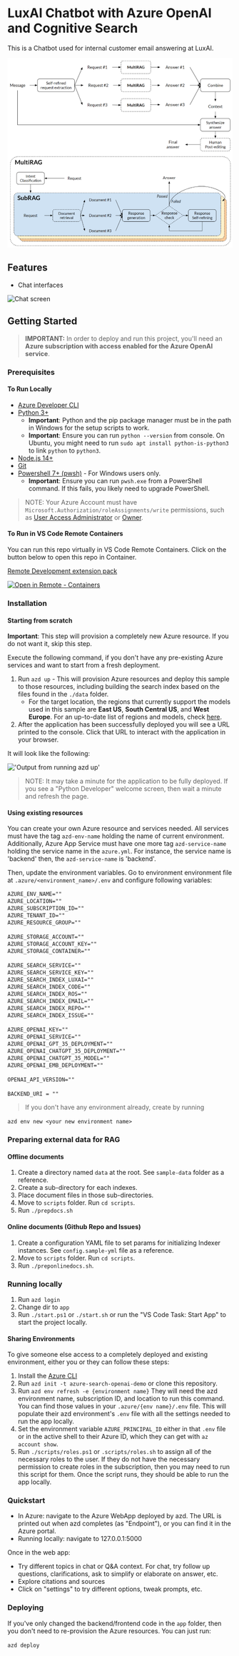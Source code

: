 # LuxAI Chatbot with Azure OpenAI and Cognitive Search

This is a Chatbot used for internal customer email answering at LuxAI.

![RAG Architecture](docs/MultiRAGArchitecture.png)

## Features

* Chat interfaces

![Chat screen](docs/chatscreen.png)

## Getting Started

> **IMPORTANT:** In order to deploy and run this project, you'll need an **Azure subscription with access enabled for the Azure OpenAI service**. 

### Prerequisites

#### To Run Locally

* [Azure Developer CLI](https://aka.ms/azure-dev/install)
* [Python 3+](https://www.python.org/downloads/)
  * **Important**: Python and the pip package manager must be in the path in Windows for the setup scripts to work.
  * **Important**: Ensure you can run `python --version` from console. On Ubuntu, you might need to run `sudo apt install python-is-python3` to link `python` to `python3`.
* [Node.js 14+](https://nodejs.org/en/download/)
* [Git](https://git-scm.com/downloads)
* [Powershell 7+ (pwsh)](https://github.com/powershell/powershell) - For Windows users only.
  * **Important**: Ensure you can run `pwsh.exe` from a PowerShell command. If this fails, you likely need to upgrade PowerShell.

>NOTE: Your Azure Account must have `Microsoft.Authorization/roleAssignments/write` permissions, such as [User Access Administrator](https://learn.microsoft.com/azure/role-based-access-control/built-in-roles#user-access-administrator) or [Owner](https://learn.microsoft.com/azure/role-based-access-control/built-in-roles#owner).  

#### To Run in VS Code Remote Containers

You can run this repo virtually in VS Code Remote Containers.  Click on the button below to open this repo in Container.

[Remote Development extension pack](https://marketplace.visualstudio.com/items?itemName=ms-vscode-remote.vscode-remote-extensionpack)

[![Open in Remote - Containers](https://img.shields.io/static/v1?style=for-the-badge&label=Remote%20-%20Containers&message=Open&color=blue&logo=visualstudiocode)](https://vscode.dev/redirect?url=vscode://ms-vscode-remote.remote-containers/cloneInVolume?url=https://github.com/trislee02/azure-search-openai)

### Installation

#### Starting from scratch

**Important**: This step will provision a completely new Azure resource. If you do not want it, skip this step.

Execute the following command, if you don't have any pre-existing Azure services and want to start from a fresh deployment.

1. Run `azd up` - This will provision Azure resources and deploy this sample to those resources, including building the search index based on the files found in the `./data` folder.
    * For the target location, the regions that currently support the models used in this sample are **East US**, **South Central US**, and **West Europe**. For an up-to-date list of regions and models, check [here](https://learn.microsoft.com/azure/cognitive-services/openai/concepts/models#model-summary-table-and-region-availability).
1. After the application has been successfully deployed you will see a URL printed to the console.  Click that URL to interact with the application in your browser.  

It will look like the following:

!['Output from running azd up'](assets/endpoint.png)

> NOTE: It may take a minute for the application to be fully deployed. If you see a "Python Developer" welcome screen, then wait a minute and refresh the page.

#### Using existing resources

You can create your own Azure resource and services needed. All services must have the tag `azd-env-name` holding the name of current environment. Additionally, Azure App Service must have one more tag `azd-service-name` holding the service name in the `azure.yml`. For instance, the service name is 'backend' then, the `azd-service-name` is 'backend'.

Then, update the environment variables. Go to environment environment file at `.azure/<environment_name>/.env` and configure following variables:
```
AZURE_ENV_NAME=""
AZURE_LOCATION=""
AZURE_SUBSCRIPTION_ID=""
AZURE_TENANT_ID=""
AZURE_RESOURCE_GROUP=""

AZURE_STORAGE_ACCOUNT=""
AZURE_STORAGE_ACCOUNT_KEY=""
AZURE_STORAGE_CONTAINER=""

AZURE_SEARCH_SERVICE=""
AZURE_SEARCH_SERVICE_KEY=""
AZURE_SEARCH_INDEX_LUXAI=""
AZURE_SEARCH_INDEX_CODE=""
AZURE_SEARCH_INDEX_ROS=""
AZURE_SEARCH_INDEX_EMAIL=""
AZURE_SEARCH_INDEX_REPO=""
AZURE_SEARCH_INDEX_ISSUE=""

AZURE_OPENAI_KEY=""
AZURE_OPENAI_SERVICE=""
AZURE_OPENAI_GPT_35_DEPLOYMENT=""
AZURE_OPENAI_CHATGPT_35_DEPLOYMENT=""
AZURE_OPENAI_CHATGPT_35_MODEL=""
AZURE_OPENAI_EMB_DEPLOYMENT=""

OPENAI_API_VERSION=""

BACKEND_URI = ""
```

> If you don't have any environment already, create by running

```azd env new <your new environment name>```

### Preparing external data for RAG

#### Offline documents

1. Create a directory named `data` at the root. See `sample-data` folder as a reference.
1. Create a sub-directory for each indexes.
1. Place document files in those sub-directories.
1. Move to `scripts` folder. Run `cd scripts`.
1. Run `./prepdocs.sh`

#### Online documents (Github Repo and Issues)

1. Create a configuration YAML file to set params for initializing Indexer instances. See `config.sample-yml` file as a reference.
1. Move to `scripts` folder. Run `cd scripts`.
1. Run `./preponlinedocs.sh`.

### Running locally

1. Run `azd login`
2. Change dir to `app`
3. Run `./start.ps1` or `./start.sh` or run the "VS Code Task: Start App" to start the project locally.

#### Sharing Environments

To give someone else access to a completely deployed and existing environment,
either you or they can follow these steps:

1. Install the [Azure CLI](https://learn.microsoft.com/cli/azure/install-azure-cli)
1. Run `azd init -t azure-search-openai-demo` or clone this repository.
1. Run `azd env refresh -e {environment name}`
   They will need the azd environment name, subscription ID, and location to run this command. You can find those values in your `.azure/{env name}/.env` file.  This will populate their azd environment's `.env` file with all the settings needed to run the app locally.
1. Set the environment variable `AZURE_PRINCIPAL_ID` either in that `.env` file or in the active shell to their Azure ID, which they can get with `az account show`.
1. Run `./scripts/roles.ps1` or `.scripts/roles.sh` to assign all of the necessary roles to the user.  If they do not have the necessary permission to create roles in the subscription, then you may need to run this script for them. Once the script runs, they should be able to run the app locally.

### Quickstart

* In Azure: navigate to the Azure WebApp deployed by azd. The URL is printed out when azd completes (as "Endpoint"), or you can find it in the Azure portal.
* Running locally: navigate to 127.0.0.1:5000

Once in the web app:

* Try different topics in chat or Q&A context. For chat, try follow up questions, clarifications, ask to simplify or elaborate on answer, etc.
* Explore citations and sources
* Click on "settings" to try different options, tweak prompts, etc.

### Deploying

If you've only changed the backend/frontend code in the `app` folder, then you don't need to re-provision the Azure resources. You can just run:

```azd deploy```